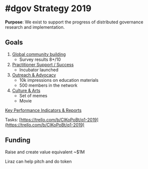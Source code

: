 # \#dgov Strategy 2019

**Purpose**: We exist to support the progress of distributed governance research and implementation.

## Goals

1. [Global community building](community-building.md)
   * Survey results 8+/10
2. [Practitioner Support / Success ](practitioner-support-success.md)
   * Incubator launched
3. [Outreach & Advocacy](advocacy-and-education.md)
   * 10k impressions on education materials
   * 500 members in the network
4. [Culture & Arts](arts-and-inspiration.md)
   * Set of memes
   * Movie

[Key Performance Indicators & Reports](https://docs.google.com/spreadsheets/d/1B0XGN2uMeStBHcOcr0VySbSzYz_V67zmKCjJ-NBwvNU/edit?usp=sharing)

Tasks: [https://trello.com/b/CIKoPoBt/q1-2019](https://trello.com/b/CIKoPoBt/q1-2019)

## Funding

Raise and create value equivalent ~$1M

Liraz can help pitch and do token

